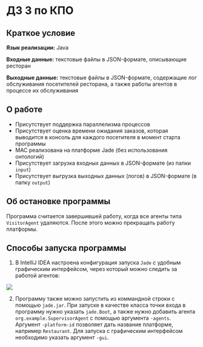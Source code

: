 # ДЗ 3 по КПО

## Краткое условие

**Язык реализации:** Java

**Входные данные:** текстовые файлы в JSON-формате, описывающие ресторан

**Выходные данные:** текстовые файлы в JSON-формате, содержащие лог обслуживания посетителей ресторана, а также работы агентов в процессе их обслуживания

## О работе

 - Присутствует поддержка параллелизма процессов
 - Присутствует оценка времени ожидания заказов, которая выводится в консоль для каждого посетителя в момент старта программы
 - МАС реализована на платформе Jade (без использования онтологий)
 - Присутствует загрузка входных данных в JSON-формате (из папки `input`)
 - Присутствует выгрузка выходных данных (логов) в JSON-формате (в папку `output`)

## Об остановке программы

Программа считается завершившей работу, когда все агенты типа `VisitorAgent` удаляются. После этого можно прекращать работу платформы.

## Способы запуска программы

 1. В IntelliJ IDEA настроена конфигурация запуска `Jade` с удобным графическим интерфейсом, через который можно следить за работой агентов:

![](https://i.postimg.cc/8PP4rRV8/interface.png)

 2. Программу также можно запустить из коммандной строки с помощью `jade.jar`. При запуске в качестве класса точки входа в программу нужно указать `jade.Boot`, а также нужно добавить агента `org.example.SupervisorAgent` с помощью аргумента `-agents`. Аргумент `-platform-id` позволяет дать название платформе, например `Restaurant`. Для запуска с графическим интерфейсом необходимо указать аргумент `-gui`.
